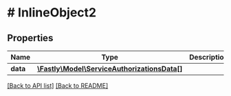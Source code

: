 # # InlineObject2

## Properties

Name | Type | Description | Notes
------------ | ------------- | ------------- | -------------
**data** | [**\Fastly\Model\ServiceAuthorizationsData[]**](ServiceAuthorizationsData.md) |  | [optional]

[[Back to API list]](../../README.md#endpoints) [[Back to README]](../../README.md)
